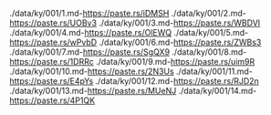 ./data/ky/001/1.md-https://paste.rs/iDMSH
./data/ky/001/2.md-https://paste.rs/UOBv3
./data/ky/001/3.md-https://paste.rs/WBDVI
./data/ky/001/4.md-https://paste.rs/OlEWQ
./data/ky/001/5.md-https://paste.rs/wPvbD
./data/ky/001/6.md-https://paste.rs/ZWBs3
./data/ky/001/7.md-https://paste.rs/SgQX9
./data/ky/001/8.md-https://paste.rs/1DRRc
./data/ky/001/9.md-https://paste.rs/uim9R
./data/ky/001/10.md-https://paste.rs/2N3Us
./data/ky/001/11.md-https://paste.rs/E4pYs
./data/ky/001/12.md-https://paste.rs/RJD2n
./data/ky/001/13.md-https://paste.rs/MUeNJ
./data/ky/001/14.md-https://paste.rs/4P1QK